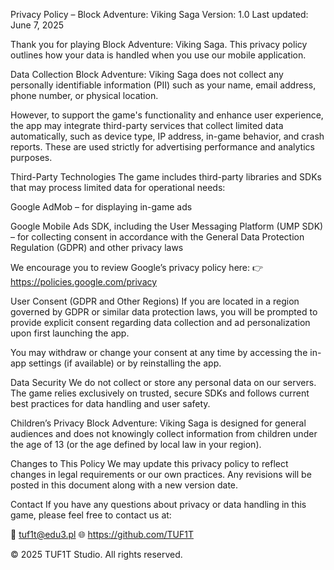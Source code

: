 Privacy Policy – Block Adventure: Viking Saga
Version: 1.0
Last updated: June 7, 2025

Thank you for playing Block Adventure: Viking Saga. This privacy policy outlines how your data is handled when you use our mobile application.

Data Collection
Block Adventure: Viking Saga does not collect any personally identifiable information (PII) such as your name, email address, phone number, or physical location.

However, to support the game's functionality and enhance user experience, the app may integrate third-party services that collect limited data automatically, such as device type, IP address, in-game behavior, and crash reports. These are used strictly for advertising performance and analytics purposes.

Third-Party Technologies
The game includes third-party libraries and SDKs that may process limited data for operational needs:

Google AdMob – for displaying in-game ads

Google Mobile Ads SDK, including the User Messaging Platform (UMP SDK) – for collecting consent in accordance with the General Data Protection Regulation (GDPR) and other privacy laws

We encourage you to review Google’s privacy policy here:
👉 https://policies.google.com/privacy

User Consent (GDPR and Other Regions)
If you are located in a region governed by GDPR or similar data protection laws, you will be prompted to provide explicit consent regarding data collection and ad personalization upon first launching the app.

You may withdraw or change your consent at any time by accessing the in-app settings (if available) or by reinstalling the app.

Data Security
We do not collect or store any personal data on our servers. The game relies exclusively on trusted, secure SDKs and follows current best practices for data handling and user safety.

Children’s Privacy
Block Adventure: Viking Saga is designed for general audiences and does not knowingly collect information from children under the age of 13 (or the age defined by local law in your region).

Changes to This Policy
We may update this privacy policy to reflect changes in legal requirements or our own practices. Any revisions will be posted in this document along with a new version date.

Contact
If you have any questions about privacy or data handling in this game, please feel free to contact us at:

📧 tuf1t@edu3.pl
🌐 https://github.com/TUF1T

© 2025 TUF1T Studio. All rights reserved.
